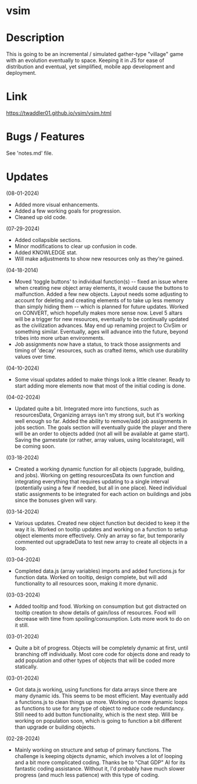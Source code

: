 # vsim
# Description
This is going to be an incremental / simulated gather-type "village" game with an evolution eventually to space. Keeping it in JS for ease of distribution and eventual, yet simplified, mobile app development and deployment.
# Link
https://twaddler01.github.io/vsim/vsim.html
# Bugs / Features
See 'notes.md' file.
# Updates
(08-01-2024)

* Added more visual enhancements.
* Added a few working goals for progression.
* Cleaned up old code.

(07-29-2024)

* Added collapsible sections.
* Minor modifications to clear up confusion in code.
* Added KNOWLEDGE stat.
* Will make adjustments to show new resources only as they're gained.

(04-18-2014)

* Moved 'toggle buttons' to individual function(s) -- fixed an issue where when creating new object array elements, it would cause the buttons to malfunction. Added a few new objects. Layout needs some adjusting to account for deleting and creating elements of to take up less memory than simply hiding them -- which is planned for future updates. Worked on CONVERT, which hopefully makes more sense now. Level 5 altars will be a trigger for new resources, eventually to be continually updated as the civilization advances. May end up renaming project to CivSim or something similar. Eventually, ages will advance into the future, beyond tribes into more urban environments.
* Job assignments now have a status, to track those assignments and timing of 'decay' resources, such as crafted items, which use durability values over time.

(04-10-2024)

* Some visual updates added to make things look a little cleaner. Ready to start adding more elements now that most of the initial coding is done.

(04-02-2024)

* Updated quite a bit. Integrated more into functions, such as resourcesData, Organizing arrays isn't my strong suit, but it's working well enough so far. Added the ability to remove/add job assignments in jobs section. The goals section will eventually guide the player and there will be an order to objects added (not all will be available at game start). Saving the gamestate (or rather, array values, using localstorage), will be coming soon. 

(03-18-2024)

* Created a working dynamic function for all objects (upgrade, building, and jobs). Working on getting resourcesData its own function and integrating everything that requires updating to a single interval (potentially using a few if needed, but all in one place). Need individual static assignments to be integrated for each action on buildings and jobs since the bonuses given will vary.

(03-14-2024)

* Various updates. Created new object function but decided to keep it the way it is. Worked on tooltip updates and working on a function to setup object elements more effectively. Only an array so far, but temporarily commented out upgradeData to test new array to create all objects in a loop.

(03-04-2024)

* Completed data.js (array variables) imports and added functions.js for function data. Worked on tooltip, design complete, but will add functionality to all resources soon, making it more dynanic.

(03-03-2024)

* Added tooltip and food. Working on consumption but got distracted on tooltip creation to show details of gain/loss of resources. Food will decrease with time from spoiling/consumption. Lots more work to do on it still.

(03-01-2024)

* Quite a bit of progress.  Objects will be completely dynamic at first, until branching off individually. Most core code for objects done and ready to add population and other types of objects that will be coded more statically. 

(03-01-2024)

* Got data.js working, using functions for data arrays since there are many dynamic ids. This seems to be most efficient. May eventually add a functions.js to clean things up more. Working on more dynamic loops as functions to use for any type of object to reduce code redundancy. Still need to add button functionality, which is the next step. Will be working on population soon, which is going to function a bit different than upgrade or building objects.

(02-28-2024)

* Mainly working on structure and setup of primary functions. The challenge is keeping objects dynamic, which involves a lot of looping and a bit more complicated coding. Thanks be to "Chat GDP" AI for its fantastic coding assistance. Without it, I'd probably have much slower progress (and much less patience) with this type of coding.

